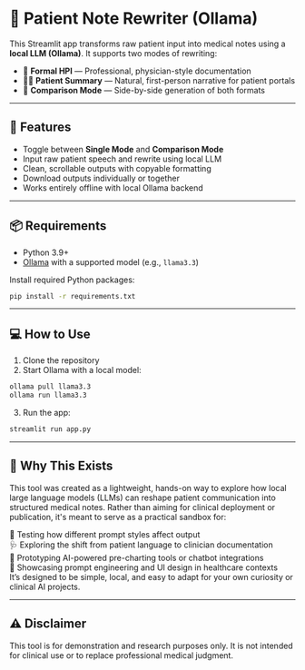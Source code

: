 # 📝 Patient Note Rewriter (Ollama)

This Streamlit app transforms raw patient input into medical notes using a **local LLM (Ollama)**. It supports two modes of rewriting:

- 📄 **Formal HPI** — Professional, physician-style documentation  
- 🧑‍⚕️ **Patient Summary** — Natural, first-person narrative for patient portals  
- 🔁 **Comparison Mode** — Side-by-side generation of both formats  

---

## 🚀 Features

- Toggle between **Single Mode** and **Comparison Mode**
- Input raw patient speech and rewrite using local LLM
- Clean, scrollable outputs with copyable formatting
- Download outputs individually or together
- Works entirely offline with local Ollama backend

---

## 📦 Requirements

- Python 3.9+
- [Ollama](https://ollama.com/) with a supported model (e.g., `llama3.3`)

Install required Python packages:
```bash
pip install -r requirements.txt
```
---

## 💻 How to Use

1. Clone the repository
2. Start Ollama with a local model:
```bash
ollama pull llama3.3
ollama run llama3.3
```

3. Run the app:
```bash
streamlit run app.py
```
---
## 🧠 Why This Exists

This tool was created as a lightweight, hands-on way to explore how local large language models (LLMs) can reshape patient communication into structured medical notes.
Rather than aiming for clinical deployment or publication, it's meant to serve as a practical sandbox for:

🧪 Testing how different prompt styles affect output  
🩺 Exploring the shift from patient language to clinician documentation  
🤖 Prototyping AI-powered pre-charting tools or chatbot integrations  
💼 Showcasing prompt engineering and UI design in healthcare contexts  
It’s designed to be simple, local, and easy to adapt for your own curiosity or clinical AI projects.

---
## ⚠️ Disclaimer

This tool is for demonstration and research purposes only.
It is not intended for clinical use or to replace professional medical judgment.